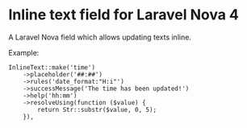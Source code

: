 # Inline text field for Laravel Nova 4

A Laravel Nova field which allows updating texts inline.

Example:

```
InlineText::make('time')
    ->placeholder('##:##')
    ->rules('date_format:"H:i"')
    ->successMessage('The time has been updated!')
    ->help('hh:mm')
    ->resolveUsing(function ($value) {
        return Str::substr($value, 0, 5);
    }),
```